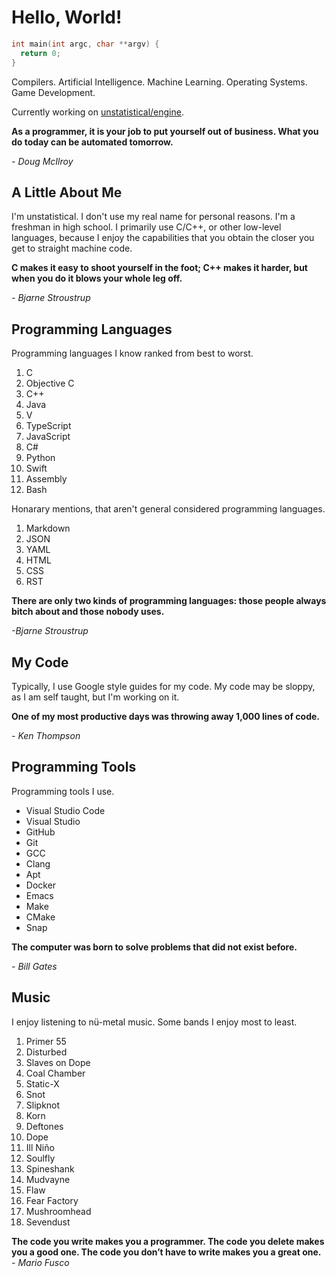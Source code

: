 # Hello, World!

```c
int main(int argc, char **argv) {
  return 0;
}
```

Compilers.
Artificial Intelligence.
Machine Learning.
Operating Systems.
Game Development.

Currently working on [unstatistical/engine](https://github.com/unstatistical/engine).

__As a programmer, it is your job to put yourself out of business. What you do today can be automated tomorrow.__

_- Doug McIlroy_

## A Little About Me

I'm unstatistical. I don't use my real name for personal reasons. I'm a freshman in high school. I primarily use C/C++, or other low-level languages, because I enjoy the capabilities that you obtain the closer you get to straight machine code.

__C makes it easy to shoot yourself in the foot; C++ makes it harder, but when you do it blows your whole leg off.__

_- Bjarne Stroustrup_

## Programming Languages

Programming languages I know ranked from best to worst.

1. C
2. Objective C
3. C++
4. Java
5. V
6. TypeScript
7. JavaScript
8. C#
9. Python
10. Swift
11. Assembly
12. Bash

Honarary mentions, that aren't general considered programming languages.

1. Markdown
2. JSON
3. YAML
4. HTML
5. CSS
6. RST

__There are only two kinds of programming languages: those people always bitch about and those nobody uses.__

_-Bjarne Stroustrup_

## My Code

Typically, I use Google style guides for my code. My code may be sloppy, as I am self taught, but I'm working on it.

__One of my most productive days was throwing away 1,000 lines of code.__

_- Ken Thompson_

## Programming Tools

Programming tools I use.

- Visual Studio Code
- Visual Studio
- GitHub
- Git
- GCC
- Clang
- Apt
- Docker
- Emacs
- Make
- CMake
- Snap

__The computer was born to solve problems that did not exist before.__

_- Bill Gates_

## Music

I enjoy listening to nü-metal music. Some bands I enjoy most to least.

1. Primer 55
3. Disturbed
4. Slaves on Dope
5. Coal Chamber
6. Static-X
7. Snot
8. Slipknot
9. Korn
10. Deftones
11. Dope
12. Ill Niño
13. Soulfly
14. Spineshank
15. Mudvayne
16. Flaw
17. Fear Factory
18. Mushroomhead
19. Sevendust

__The code you write makes you a programmer. The code you delete makes you a good one. The code you don’t have to write makes you a great one.__
_- Mario Fusco_
